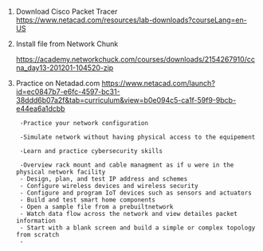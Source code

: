 
1) Download Cisco Packet Tracer
	 https://www.netacad.com/resources/lab-downloads?courseLang=en-US
	 
2) Install file from Network Chunk

	https://academy.networkchuck.com/courses/downloads/2154267910/ccna_day13-201201-104520-zip
	 
3) Practice on Netadad.com
	https://www.netacad.com/launch?id=ec0847b7-e6fc-4597-bc31-38ddd6b07a2f&tab=curriculum&view=b0e094c5-ca1f-59f9-9bcb-e44ea6a1dcbb

		-Practice your network configuration
		
		-Simulate network without having physical access to the equipement
		
		-Learn and practice cybersecurity skills
		
		-Overview rack mount and cable managment as if u were in the physical network facility
		- Design, plan, and test IP address and schemes
		- Configure wireless devices and wireless security
		- Configure and program IoT devices such as sensors and actuators
		- Build and test smart home components
		- Open a sample file from a prebuiltnetwork
		- Watch data flow across the network and view detailes packet information
		- Start with a blank screen and build a simple or complex topology from scratch
		- 
		